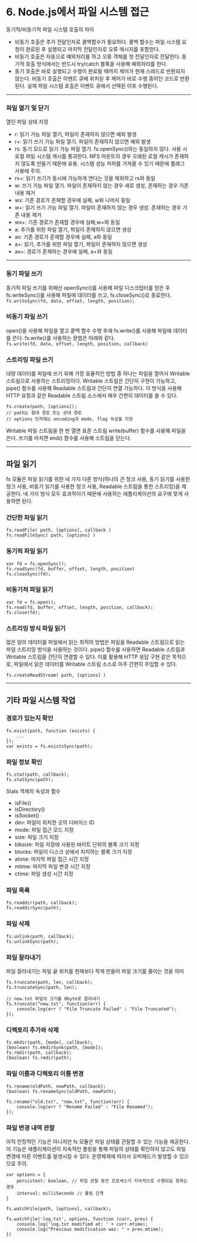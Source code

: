 # 6. Node.js에서 파일 시스템 접근
동기적/비동기적 파일 시스템 호출의 차이
- 비동기 호출은 추가 전달인자로 콜백함수가 필요하다. 콜백 함수는 파일 시스템 요청이 완료된 후 실행되고 마지막 전달인자로 오류 메시지를 포함한다.
- 비동기 호출은 자동으로 예외처리를 하고 오류 객체를 첫 전달인자로 전달한다. 동기적 호출 방식에서는 반드시 try/catch 블록을 사용해 예외처리를 한다.
- 동기 호출은 바로 실행되고 수행이 완료될 때까지 제어가 현재 스레드로 반환되지 않는다. 비동기 호출은 이벤트 큐에 위치된 후 제어가 바로 수행 중이던 코드로 반환된다. 실제 파일 시스템 호출은 이벤트 큐에서 선택된 이후 수행된다.
  
---
### 파일 열기 및 닫기
열린 파일 상태 지정
- r: 읽기 가능 파일 열기, 파일이 존재하지 않으면 예외 발생
- r+: 읽기 쓰기 가능 파일 열기. 파일이 존재하지 않으면 예외 발생
- rs: 동기 모드로 읽기 가능 파일 열기. fs.openSync()와는 동일하지 않다. 사용 시 로컬 파일 시스템 캐시를 통과한다. NFS 마운트의 경우 오래된 로컬 캐시가 존재하지 않도록 만들기 때문에 유용. 시스템 성능 저하를 가져올 수 있기 때문에 플래그 사용에 주의.
- rs+: 읽기 쓰기가 동시에 가능하게 연다는 것을 제외하고 rs와 동일
- w: 쓰기 가능 파일 열기. 파일이 존재하지 않는 경우 새로 생성, 존재하는 경우 기존 내용 제거
- wx: 기존 경로가 존재할 경우에 실패, w와 나머지 동일
- w+: 읽기 쓰기 가능 파일 열기. 파일이 존재하지 않는 경우 생성. 존재하는 경우 기존 내용 제거
- wx+: 기존 경로가 존재할 경우에 실패,w+와 동일
- a: 추가를 위한 파일 열기, 파일이 존재하지 않으면 생성
- ax: 기존 경로가 존재할 경우에 실패, a와 동일
- a+: 읽기, 추가를 위한 파일 열기, 파일이 존재하지 않으면 생성
- ax+: 경로가 존재하는 경우에 실패, a+와 동일
  
---
### 동기 파일 쓰기  
동기적 파일 쓰기를 위해선 openSync()를 사용해 파일 디스크립터를 얻은 후 fs.writeSync()를 사용해 파일에 데이터를 쓰고, fs.closeSync()로 종료한다.  
`fs.writeSync(fd, data, offset, length, position);`  
  
### 비동기 파일 쓰기  
open()을 사용해 파일을 열고 콜백 함수 수행 후에 fs.write()를 사용해 파일에 데이터를 쓴다. fs.write()를 사용하는 문법은 아래와 같다.  
`fs.write(fd, data, offset, length, position, callback)`  
  
### 스트리밍 파일 쓰기  
대량 데이터를 파일에 쓰기 위해 가장 효율적인 방법 중 하나는 파일을 열어서 Writable 스트림으로 사용하는 스트리밍이다. Writable 스트림은 간단히 구현이 가능하고, pipe() 함수를 사용해 Readable 스트림과 간단히 연결 가능하다. 이 방식을 사용해 HTTP 요청과 같은 Readable 스트림 소스에서 매우 간편히 데이터를 쓸 수 있다.  
```
fs.create(path, [options]);
// path는 절대 경로 또는 상대 경로
// options 인자에는 encoding과 mode, flag 속성을 지정
```
Writable 파일 스트림을 한 번 열면 표준 스트림 write(buffer) 함수를 사용해 파일을 쓴다. 쓰기를 마치면 end() 함수를 사용해 스트림을 닫는다.
  
---
## 파일 읽기
fs 모듈은 파일 읽기를 위한 네 가지 다른 방식(하나의 큰 청크 사용, 동기 읽기를 사용한 청크 사용, 비동기 읽기를 사용한 청크 사용, Readable 스트림을 통한 스트리밍)을 제공한다. 네 가지 방식 모두 효과적이기 때문에 사용하는 애플리케이션의 요구에 맞게 사용하면 된다.
  
### 간단한 파일 읽기
```
fs.readFile( path, [options], callback )
fs.readFileSync( path, [options] )
```
  
### 동기적 파일 읽기
```
var fd = fs.openSync();
fs.readSync(fd, buffer, offset, length, position)
fs.closeSync(fd);
```
  
### 비동기적 파일 읽기
```
var fd = fs.open();
fs.read(fd, buffer, offset, length, position, callback);
fs.close(fd);
```
  
### 스트리밍 방식 파일 읽기
많은 양의 데이터를 파일에서 읽는 최적의 방법은 파일을 Readable 스트림으로 읽는 파일 스트리밍 방식을 사용하는 것이다. pipe() 함수를 사용하면 Readable 스트림과 Writable 스트림을 간단히 연결할 수 있다. 이를 활용해 HTTP 응답 구현 같은 목적으로, 파일에서 읽은 데이터를 Writable 스트림 소스로 아주 간편히 주입할 수 있다.  
```
fs.createReadStream( path, [options] )
```
  
---
## 기타 파일 시스템 작업
### 경로가 있는지 확인
```
fs.exist(path, function (exists) {
	...
});
var exists = fs.existsSync(path);
```
  
### 파일 정보 확인
```
fs.stat(path, callback);
fs.statSync(path);
```
Stats 객체의 속성과 함수
- isFile()
- isDirectory()
- isSocket()
- dev: 파일이 위치한 곳의 디바이스 ID
- mode: 파일 접근 모드 지정
- size: 파일 크기 지정
- blksize: 파일 저장에 사용된 바이트 단위의 블록 크기 지정
- blocks: 파일이 디스크 상에서 차지하는 블록 크기 지정
- atime: 마지막 파일 접근 시간 지정
- mtime: 마지막 파일 변경 시간 지정
- ctime: 파일 생성 시간 지정
  
### 파일 목록
```
fs.readdir(path, callback);
fs.readdirSync(path);
```
  
### 파일 삭제
```
fs.unlink(path, callback);
fs.unlinkSync(path);
```
  
### 파일 잘라내기  
파일 잘라내기는 파일 끝 위치를 현재보다 작게 만들어 파일 크기를 줄이는 것을 의미
```
fs.truncate(path, len, callback);
fs.truncateSync(path, len);

// new.txt 파일의 크기를 0byte로 잘라내기
fs.truncate("new.txt", function(err) {
	console.log(err ? "File Truncate Failed" : "File Truncated");
});
```
  
### 디렉토리 추가와 삭제
```
fs.mkdir(path, [mode], callback);
(boolean) fs.mkdirSynk(path, [mode]);
fs.rmdir(path, callback);
(boolean) fs.rmdir(path);
```
  
### 파일 이름과 디렉토리 이름 변경
```
fs.rename(oldPath, newPath, callback);
(boolean) fs.renameSync(oldPath, newPath);

fs.rename("old.txt", "new.txt", function(err) {
	console.log(err ? "Rename Failed" : "File Renamed");
});
```
  
### 파일 변경 내역 관찰
아직 안정적인 기능은 아니지만 fs 모듈은 파일 상태를 관찰할 수 있는 기능을 제공한다. 이 기능은 애플리케이션이 지속적인 폴링을 통해 파일의 상태를 확인하지 않고도 파일 변경에 따른 이벤트를 발생시킬 수 있다. 운영체제에 따라서 오버헤드가 발생할 수 있으므로 주의.
```
var options = {
	persistent: boolean, // 파일 관찰 동안 프로세스가 지속적으로 수행되길 원하는 경우
	interval: milliSeconds // 폴링 간격
}

fs.watchFile(path, [options], callback);

fs.watchFile('log.txt', options, function (curr, prev) {
	console.log('log.txt modified at: ' + curr.mtime);
	console.log("Previous modification was: " + prev.mtime);
})